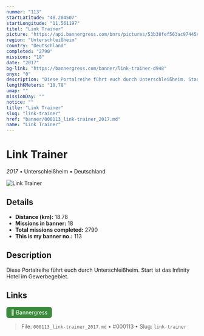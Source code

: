 ```yaml
---
nummer: "113"
startLatitude: "48.284507"
startLongitude: "11.561197"
titel: "Link Trainer"
picture: "https://api.bannergress.com/bnrs/pictures/53b38fef563ac97445c6b6bf6ca27a99"
region: "Unterschleißheim"
country: "Deutschland"
completed: "2790"
missions: "18"
date: "2017"
bg-link: "https://bannergress.com/banner/link-trainer-d948"
onyx: "0"
description: "Diese Portalreihe führt euch durch Unterschleißheim. Start ist das Infinity Hotel im Gewerbegebiet."
lengthKMeters: "18,78"
umap: ""
missionDay: ""
notice: ""
title: "Link Trainer"
slug: "link-trainer"
href: "banner/000113_link-trainer_2017.md"
name: "Link Trainer"
---
```

# Link Trainer

*2017* • Unterschleißheim • Deutschland

![Link Trainer](https://api.bannergress.com/bnrs/pictures/53b38fef563ac97445c6b6bf6ca27a99)



## Details
- **Distance (km):** 18.78
- **Missions in banner:** 18
- **Total missions completed:** 2790
- **This is my banner no.:** 113



## Description
Diese Portalreihe führt euch durch Unterschleißheim. Start ist das Infinity Hotel im Gewerbegebiet.



## Links
<a href="https://bannergress.com/banner/link-trainer-d948" target="_blank" style="display:inline-block;margin-right:8px;padding:6px 12px;background:#3c8b3c;color:#fff;text-decoration:none;border-radius:6px;">🔗 Bannergress</a>



> File: `000113_link-trainer_2017.md`
> • #000113
> • Slug: `link-trainer`
